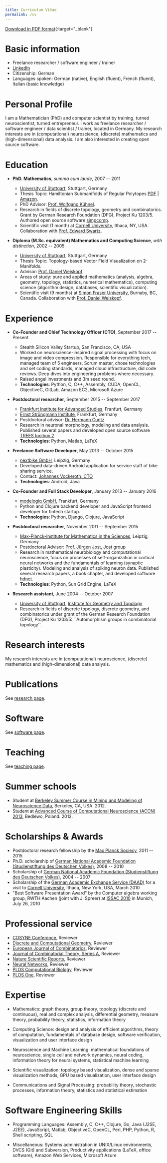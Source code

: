 ```yaml
---
title: Curriculum Vitae
permalink: /cv
---
```


[Download in PDF format](/cv/cv_effenberger.pdf){:target="_blank"}

# Basic information

* Freelance researcher / software engineer / trainer
* [LinkedIn](https://www.linkedin.com/in/felix-effenberger/)
* Citizenship: German
* Languages spoken: German (native), English (fluent), French (fluent), Italian (basic knowledge)

# Personal Profile

I am a Mathematician (PhD) and computer scientist by training, turned neuroscientist, turned entrepreneur. 
I work as freelance researcher / software engineer / data scientist / trainer, located in Germany.
My research interests are in (computational) neuroscience, (discrete) mathematics and (high-dimensional) data analysis.
I am also interested in creating open source software.

# Education

* **PhD. Mathematics**, *summa cum laude*, 2007 -- 2011
  * [University of Stuttgart](http://uni-stuttgart.de), Stuttgart, Germany
  * Thesis Topic: Hamiltonian Submanifolds of Regular Polytopes 
    [PDF](/files/dissertation_effenberger.pdf) |
    [Amazon](https://www.amazon.de/Hamiltonian-submanifolds-regular-polytopes-Effenberger/dp/3832527583/).
  * PhD Advisor: [Prof. Wolfgang Kühnel](https://de.wikipedia.org/wiki/Wolfgang_K%C3%BChnel_(Mathematiker)).
  * Research in fields of discrete topology, geometry and combinatorics. Grant by German Research Foundation (DFG), Project Ku 1203/5. Authored open source software [simpcomp](/software).
  * Scientific visit (1 month) at [Cornell University](https://www.cornell.edu/), Ithaca, NY, USA. Collaboration with [Prof. Edward Swartz](http://pi.math.cornell.edu/~ebs/).

* **Diploma (M.Sc. equivalent) Mathematics and Computing Science**, *with distinction*, 2002 -- 2005
  * [University of Stuttgart](http://uni-stuttgart.de), Stuttgart, Germany
  * Thesis Topic: Topology-based Vector Field Visualization on 2-Manifolds.
  * Advisor: [Prof. Daniel Weiskopf](https://www.vis.uni-stuttgart.de/institut/mitarbeiter/Weiskopf-00001/)
  * Areas of study: pure and applied mathematics (analysis, algebra, geometry, topology, statistics, numerical mathematics), computing science (algorithm design, databases, scientific visualization).
  * Scientific visit (9 months) at [Simon Fraser University](), Burnaby, BC, Canada. Collaboration with [Prof. Daniel Weiskopf](https://www.vis.uni-stuttgart.de/institut/mitarbeiter/Weiskopf-00001/).

# Experience

* **Co-Founder and Chief Technology Officer (CTO)**, September 2017 -- Present
  * Stealth Silicon Valley Startup, San Francisco, CA, USA
  * Worked on neuroscience-inspired signal processing with focus on image and video compression. Responsible for everything tech, managed team of 5 engineers. Scrum master, chose technologies and set coding standards, managed cloud infrastructure, did code reviews. Deep dives into engineering problems where necessary. 
  * Raised angel investments and 3m seed round.
  * **Technologies**: Python, C, C++, Assembly, CUDA, OpenCL, ObjectiveC, GitLab, Amazon EC2, Microsoft Azure

* **Postdoctoral researcher**, September 2015 -- September 2017
  * [Frankfurt Institute for Advanced Studies](http://fias.uni-frankfurt.de), Franfurt, Germany
  * [Ernst Strüngmann Institute](http://www.esi-frankfurt.de), Frankfurt, Germany
  * Postdoctoral advisor: [Dr. Hermann Cuntz](https://www.fias.science/en/neuroscience/research-groups/hermann-cuntz/)
  * Research in neuronal morphology, modeling and data analysis. Published several papers and developed open source software [TREES toolbox 2](https://www.treestoolbox.org/)
  * **Technologies**: Python, Matlab, LaTeX  

* **Freelance Software Developer**, May 2013 -- October 2015
  * [nextbike GmbH](http://nextbike.com), Leipzig, Germany
  * Developed data-driven Android application for service staff of bike sharing service.
  * Contact: [Johannes Vockeroth, CTO](https://www.linkedin.com/in/johannes-vockeroth-8885709a/)
  * **Technologies**: Android, Java

* **Co-Founder and Full Stack Developer**, January 2013 -- January 2016
  * [modelogiq GmbH](http://www.modelogiq.com), Frankfurt, Germany
  * Python and Clojure backend developer and JavaScript frontend developer for fintech startup.
  * **Technologies**: Python, Django, Clojure, JavaScript

* **Postdoctoral researcher**, November 2011 -- September 2015
  * [Max-Planck-Institute for Mathematics in the Sciences](http://www.mis.mpg.de), Leipzig, Germany
  *   Postdoctoral Advisor: [Prof. Jürgen Jost](https://www.mis.mpg.de/de/jjost/juergen-jost.html), [Jost group](https://www.mis.mpg.de/de/jjost/research.html)
  * Research in mathematical neurobiology and computational neuroscience, focus on processes of self-organization in cortical neural networks and the fundamentals of learning (synaptic plasticity). Modeling and analysis of spiking neuron data. Published several research papers, a book chapter, and developed software [hdnet](/software).
  * **Technologies**: Python, Sun Grid Engine, LaTeX

* **Research assistant**, June 2004 -- October 2007
  * [University of Stuttgart](http://uni-stuttgart.de), [Institute for Geometry and Topology](http://www.igt.uni-stuttgart.de)
  * Research in fields of discrete topology, discrete geometry, and combinatorics under grant of the German Research Foundation (DFG), Project Ku 1203/5: ``Automorphism groups in combinatorial topology''.

# Research interests

My research interests are in (computational) neuroscience, (discrete) mathematics and (high-dimensional) data analysis.

# Publications

See [research page](/research).

# Software

See [software page](/software).

# Teaching

See [teaching page](/teaching).


# Summer schools

* Student at [Berkeley Summer Course in Mining and Modeling of Neuroscience Data](https://crcns.org/course), Berkeley, CA, USA. 2012.
* Student at [Advanced Course of Computational Neuroscience (ACCN) 2013](http://www.neuroinf.pl/accn), Bedlewo, Poland. 2012.


# Scholarships & Awards

* Postdoctoral research fellowship by the [Max Planck Sociecy](https://www.mpg.de), 2011 -- 2015
* Ph.D. scholarship of [German National Academic Foundation (Studienstiftung des Deutschen Volkes)](http://www.studienstiftung.de/), 2008 -- 2010
* Scholarship of [German National Academic Foundation (Studienstiftung des Deutschen Volkes)](http://www.studienstiftung.de/), 2004 -- 2007
* Scholarship of the [German Academic Exchange Service (DAAD)](https://www.daad.de) for a visit to [Cornell University](https://www.cornell.edu/), Ithaca, New York, USA, March 2010
* "Best Software Presentation Award" by the Computer algebra working group, RWTH Aachen (joint with J. Spreer) at [ISSAC 2010](http://www.issac-conference.org/2010/) in Munich, July 26, 2010


# Professional service

* [COSYNE Conference](http://www.cosyne.org), Reviewer
* [Discrete and Computational Geometry](https://link.springer.com/journal/454), Reviewer
* [European Journal of Combinatorics](https://www.journals.elsevier.com/european-journal-of-combinatorics), Reviewer
* [Journal of Combinatorial Theory, Series A](https://www.journals.elsevier.com/journal-of-combinatorial-theory-series-a), Reviewer
* [Nature Scientific Reports](https://www.nature.com/srep/), Reviewer
* [Neural Networks](https://www.journals.elsevier.com/neural-networks), Reviewer
* [PLOS Computational Biology](https://journals.plos.org/ploscompbiol/), Reviewer
* [PLOS One](https://journals.plos.org/plosone/), Reviewer

# Expertise

* Mathematics:
  graph theory,
  group theory,
  topology (discrete and continuous),
  real and complex analysis,
  differential geometry,
  measure theory,
  probability theory,
  statistics,
  information theory

* Computing Science:
  design and analysis of efficient algorithms,
  theory of computation,
  fundamentals of database design,
  software verification,
  visualization and user interface design

* Neuroscience and Machine Learning:
  mathematical foundations of neuroscience,
  single cell and network dynamics,
  neural coding,
  information theory for neural systems,
  statistical machine learning 

* Scientific visualization:
  topology based visualization,
  dense and sparse visualization methods,
  GPU based visualization,
  user interface design

* Communications and Signal Processing:
  probability theory,
  stochastic processes,
  information theory,
  statistics and statistical estimation


# Software Engineering Skills

* Programming Languages:
  Assembly,
  C, C++,
  Clojure,
  Go,
  Java (J2SE, J2EE),
  JavaScript,
  Matlab,
  ObjectiveC,
  OpenCL,
  Perl,
  PHP,
  Python,
  R,
  Shell scripting,
  SQL

* Miscellaneous:
  Systems administration in UNIX/Linux environments,
  DVCS (Git) and Subversion,
  Productivity applications (LaTeX, office software),
  Amazon Web Services,
  Microsoft Azure
